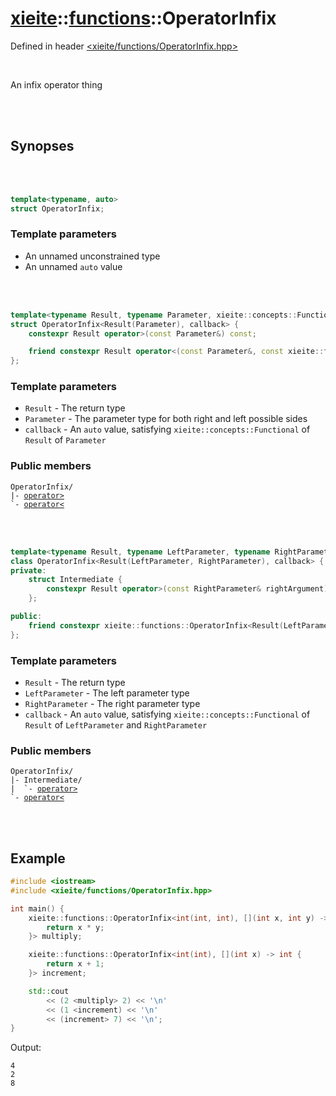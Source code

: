 # [xieite](../../README.md)::[functions](../functions.md)::OperatorInfix
Defined in header [<xieite/functions/OperatorInfix.hpp>](../../include/xieite/functions/OperatorInfix.hpp)

<br/>

An infix operator thing

<br/><br/>

## Synopses

<br/><br/>

```cpp
template<typename, auto>
struct OperatorInfix;
```
### Template parameters
- An unnamed unconstrained type
- An unnamed `auto` value

<br/><br/>

```cpp
template<typename Result, typename Parameter, xieite::concepts::Functional<Result(Parameter)> auto callback>
struct OperatorInfix<Result(Parameter), callback> {
	constexpr Result operator>(const Parameter&) const;

	friend constexpr Result operator<(const Parameter&, const xieite::functions::OperatorInfix<Result(Parameter), callback>&);
};
```
### Template parameters
- `Result` - The return type
- `Parameter` - The parameter type for both right and left possible sides
- `callback` - An `auto` value, satisfying `xieite::concepts::Functional` of `Result` of `Parameter`
### Public members
<pre><code>OperatorInfix/
|- <a href="./OperatorInfix1/operatorMore.md">operator></a>
`- <a href="./OperatorInfix1/operatorLess.md">operator<</a>
</code></pre>

<br/><br/>

```cpp
template<typename Result, typename LeftParameter, typename RightParameter, xieite::concepts::Functional<Result(LeftParameter, RightParameter)> auto callback>
class OperatorInfix<Result(LeftParameter, RightParameter), callback> {
private:
	struct Intermediate {
		constexpr Result operator>(const RightParameter& rightArgument) const;
	};

public:
	friend constexpr xieite::functions::OperatorInfix<Result(LeftParameter, RightParameter), callback>::Intermediate operator<(const LeftParameter&, const xieite::functions::OperatorInfix<Result(LeftParameter, RightParameter), callback>&);
};
```
### Template parameters
- `Result` - The return type
- `LeftParameter` - The left parameter type
- `RightParameter` - The right parameter type
- `callback` - An `auto` value, satisfying `xieite::concepts::Functional` of `Result` of `LeftParameter` and `RightParameter`
### Public members
<pre><code>OperatorInfix/
|- Intermediate/
|  `- <a href="./OperatorInfix2/Intermediate/operatorMore.md">operator></a>
`- <a href="./OperatorInfix2/operatorLess.md">operator<</a>
</code></pre>

<br/><br/>

## Example
```cpp
#include <iostream>
#include <xieite/functions/OperatorInfix.hpp>

int main() {
	xieite::functions::OperatorInfix<int(int, int), [](int x, int y) -> int {
		return x * y;
	}> multiply;

	xieite::functions::OperatorInfix<int(int), [](int x) -> int {
		return x + 1;
	}> increment;

	std::cout
		<< (2 <multiply> 2) << '\n'
		<< (1 <increment) << '\n'
		<< (increment> 7) << '\n';
}
```
Output:
```
4
2
8
```
